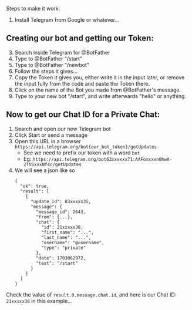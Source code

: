 Steps to make it work:

1. Install Telegram from Google or whatever...

## Creating our bot and getting our Token:
  
3. Search inside Telegram for @BotFather
4. Type to @BotFather "/start"
5. Type to @BotFather "/newbot"
6. Follow the steps it gives...
7. Copy the Token it gives you, either write it in the input later, or remove the input fully from the code and paste the Token there.
8. Click on the name of the Bot you made from @BotFather's message.
9. Type to your new bot "/start", and write afterwards "hello" or anything.


## Now to get our Chat ID for a Private Chat:

1. Search and open our new Telegram bot
1. Click Start or send a message
1. Open this URL in a browser `https://api.telegram.org/bot{our_bot_token}/getUpdates`   
    - See we need to prefix our token with a word `bot`
    - Eg: `https://api.telegram.org/bot63xxxxxx71:AAFoxxxxn0hwA-2TVSxxxNf4c/getUpdates`
1. We will see a json like so
    ```
    {
      "ok": true,
      "result": [
        {
          "update_id": 83xxxxx35,
          "message": {
            "message_id": 2643,
            "from": {...},
            "chat": {
              "id": 21xxxxx38,
              "first_name": "...",
              "last_name": "...",
              "username": "@username",
              "type": "private"
            },
            "date": 1703062972,
            "text": "/start"
          }
        }
      ]
    }
    ```
Check the value of `result.0.message.chat.id`, and here is our Chat ID: `21xxxxx38` in this example...

